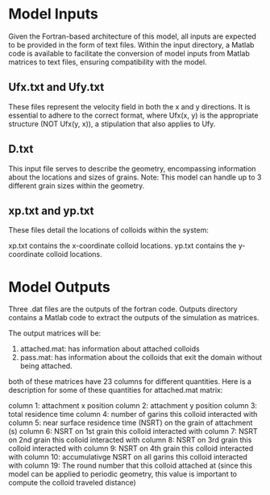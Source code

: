 # Model Inputs

Given the Fortran-based architecture of this model, all inputs are expected to be provided in the form of text files. Within the input directory, a Matlab code is available to facilitate the conversion of model inputs from Matlab matrices to text files, ensuring compatibility with the model.


## Ufx.txt and Ufy.txt

These files represent the velocity field in both the x and y directions. It is essential to adhere to the correct format, where Ufx(x, y) is the appropriate structure (NOT Ufx(y, x)), a stipulation that also applies to Ufy.


## D.txt 

This input file serves to describe the geometry, encompassing information about the locations and sizes of grains.
Note: This model can handle up to 3 different grain sizes within the geometry.

## xp.txt and yp.txt

These files detail the locations of colloids within the system:

xp.txt contains the x-coordinate colloid locations.
yp.txt contains the y-coordinate colloid locations.


# Model Outputs

Three .dat files are the outputs of the fortran code. 
Outputs directory contains a Matlab code to extract the outputs of the simulation as matrices.

The output matrices will be:
1. attached.mat: has information about attached colloids
2. pass.mat: has information about the colloids that exit the domain without being attached.

both of these matrices have 23 columns for different quantities. Here is a description for some of these quantities for attached.mat matrix:


column 1: attachment x position
column 2: attachment y position
column 3: total residence time
column 4: number of garins this colloid interacted with
column 5: near surface residence time (NSRT) on the grain of attachment (s)
column 6: NSRT on 1st grain this colloid interacted with
column 7: NSRT on 2nd grain this colloid interacted with
column 8: NSRT on 3rd grain this colloid interacted with
column 9: NSRT on 4th grain this colloid interacted with
column 10: accumulativge NSRT on all garins this colloid interacted with
column 19: The round number that this colloid attached at (since this model can be applied to periodic geometry, this value is important to compute the colloid traveled distance)

